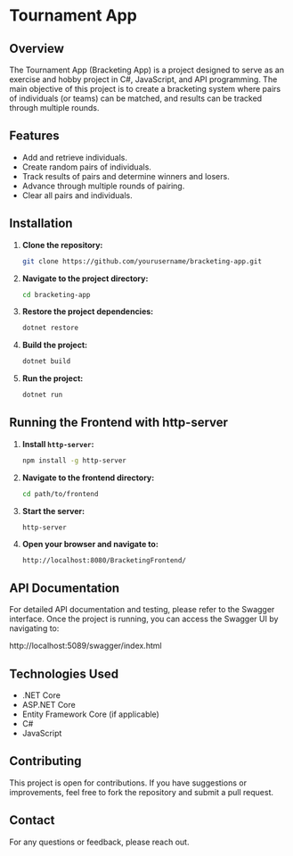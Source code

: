 # Tournament App

## Overview
The Tournament App (Bracketing App) is a project designed to serve as an exercise and hobby project in C#, JavaScript, and API programming. The main objective of this project is to create a bracketing system where pairs of individuals (or teams) can be matched, and results can be tracked through multiple rounds.

## Features
- Add and retrieve individuals.
- Create random pairs of individuals.
- Track results of pairs and determine winners and losers.
- Advance through multiple rounds of pairing.
- Clear all pairs and individuals.

## Installation

1. **Clone the repository:**
    ```sh
    git clone https://github.com/yourusername/bracketing-app.git
    ```
2. **Navigate to the project directory:**
    ```sh
    cd bracketing-app
    ```
3. **Restore the project dependencies:**
    ```sh
    dotnet restore
    ```
4. **Build the project:**
    ```sh
    dotnet build
    ```
5. **Run the project:**
    ```sh
    dotnet run
    ```

## Running the Frontend with http-server

1. **Install `http-server`:**
    ```sh
    npm install -g http-server
    ```
2. **Navigate to the frontend directory:**
    ```sh
    cd path/to/frontend
    ```
3. **Start the server:**
    ```sh
    http-server
    ```
4. **Open your browser and navigate to:**
    ```
    http://localhost:8080/BracketingFrontend/
    ```

## API Documentation

For detailed API documentation and testing, please refer to the Swagger interface. Once the project is running, you can access the Swagger UI by navigating to:

http://localhost:5089/swagger/index.html

## Technologies Used
- .NET Core
- ASP.NET Core
- Entity Framework Core (if applicable)
- C#
- JavaScript

## Contributing

This project is open for contributions. If you have suggestions or improvements, feel free to fork the repository and submit a pull request.


## Contact

For any questions or feedback, please reach out. 

